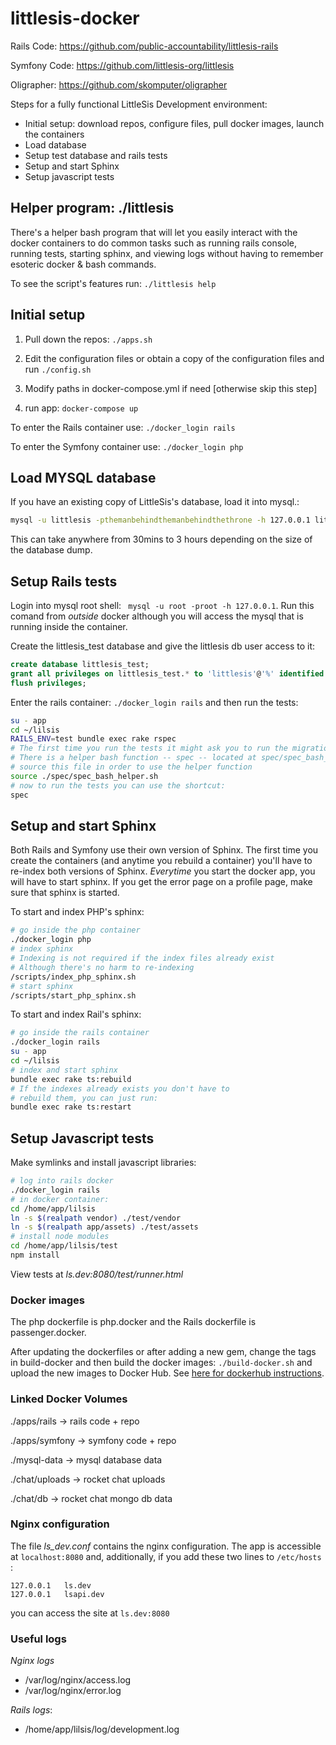 # littlesis-docker

Rails Code: https://github.com/public-accountability/littlesis-rails

Symfony Code: https://github.com/littlesis-org/littlesis

Oligrapher: https://github.com/skomputer/oligrapher

Steps for a fully functional LittleSis Development environment:

* Initial setup: download repos, configure files, pull docker images, launch the containers
* Load database
* Setup test database and rails tests
* Setup and start Sphinx
* Setup javascript tests

## Helper program: ./littlesis

There's a helper bash program that will let you easily interact with the docker containers to do common tasks such as running rails console, running tests, starting sphinx, and viewing logs without having to remember esoteric docker & bash commands.

To see the script's features run: ``` ./littlesis help ```

## Initial setup

1) Pull down the repos: ``` ./apps.sh ```

2) Edit the configuration files or obtain a copy of the configuration files and run ``` ./config.sh ```

3) Modify paths in docker-compose.yml if need [otherwise skip this step] 
   
4) run app: ``` docker-compose up ```

To enter the Rails container use: ``` ./docker_login rails ```

To enter the Symfony container use: ``` ./docker_login php ``` 

## Load MYSQL database

If you have an existing copy of LittleSis's database, load it into mysql.: 

``` bash
mysql -u littlesis -pthemanbehindthemanbehindthethrone -h 127.0.0.1 littlesis < path/to/littlesis_db.sql
```

This can take anywhere from 30mins to 3 hours depending on the size of the database dump.

## Setup Rails tests

Login into mysql root shell: ```  mysql -u root -proot -h 127.0.0.1 ```. Run this comand from _outside_ docker although you will access the mysql that is running inside the container. 

Create the littlesis_test database and give the littlesis db user access to it:

``` sql
create database littlesis_test;
grant all privileges on littlesis_test.* to 'littlesis'@'%' identified by 'themanbehindthemanbehindthethrone';
flush privileges;
```

Enter the rails container: ``` ./docker_login rails ``` and then run the tests:

``` bash
su - app
cd ~/lilsis
RAILS_ENV=test bundle exec rake rspec
# The first time you run the tests it might ask you to run the migrations. 
# There is a helper bash function -- spec -- located at spec/spec_bash_helper.sh. 
# source this file in order to use the helper function
source ./spec/spec_bash_helper.sh
# now to run the tests you can use the shortcut:
spec
```

## Setup and start Sphinx

Both Rails and Symfony use their own version of Sphinx. The first time you create the containers (and anytime you rebuild a container) you'll have to re-index both versions of Sphinx. _Everytime_ you start the docker app, you will have to start sphinx. If you get the error page on a profile page, make sure that sphinx is started.

To start and index PHP's sphinx:

``` bash
# go inside the php container
./docker_login php
# index sphinx 
# Indexing is not required if the index files already exist
# Although there's no harm to re-indexing
/scripts/index_php_sphinx.sh
# start sphinx 
/scripts/start_php_sphinx.sh
```

To start and index Rail's sphinx:

``` bash
# go inside the rails container
./docker_login rails
su - app
cd ~/lilsis
# index and start sphinx
bundle exec rake ts:rebuild
# If the indexes already exists you don't have to 
# rebuild them, you can just run:
bundle exec rake ts:restart
```

## Setup Javascript tests

Make symlinks and install javascript libraries:

``` bash
# log into rails docker
./docker_login rails
# in docker container:
cd /home/app/lilsis
ln -s $(realpath vendor) ./test/vendor
ln -s $(realpath app/assets) ./test/assets
# install node modules
cd /home/app/lilsis/test
npm install
```

View tests at _ls.dev:8080/test/runner.html_

### Docker images

The php dockerfile is php.docker and the Rails dockerfile is passenger.docker.

After updating the dockerfiles or after adding a new gem, change the tags in build-docker and then build the docker images: ``` ./build-docker.sh ``` and upload the new images to Docker Hub. See [here for dockerhub instructions](https://docs.docker.com/engine/getstarted/step_six/). 

### Linked Docker Volumes

./apps/rails -> rails code + repo

./apps/symfony -> symfony code + repo

./mysql-data -> mysql database data

./chat/uploads -> rocket chat uploads

./chat/db -> rocket chat mongo db data


### Nginx configuration

The file _ls_dev.conf_ contains the nginx configuration. The app is accessible at ``` localhost:8080 ``` and, additionally, if you add these two lines to  ``` /etc/hosts ``` :

```
127.0.0.1	ls.dev
127.0.0.1	lsapi.dev
```

you can access the site at ``` ls.dev:8080 ```

### Useful logs

*Nginx logs*
  - /var/log/nginx/access.log
  - /var/log/nginx/error.log

*Rails logs*:
   - /home/app/lilsis/log/development.log


